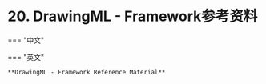 # 20. DrawingML - Framework参考资料

=== "中文"

=== "英文"

    **DrawingML - Framework Reference Material**
